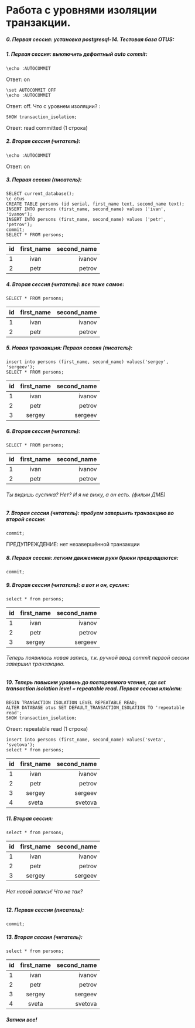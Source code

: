 # Работа с уровнями изоляции транзакции.
##### 0. Первая сессия: установка postgresql-14. Тестовая база OTUS:
##### 1. Первая сессия: выключить дефолтный auto commit:
```
\echo :AUTOCOMMIT
```
Ответ: on
```
\set AUTOCOMMIT OFF
\echo :AUTOCOMMIT
```
Ответ: off.  Что с уровнем изоляции? :
```
SHOW transaction_isolation;
```
Ответ: read committed (1 строка)
##### 2. Вторая сессия (читатель):
```
\echo :AUTOCOMMIT
```
Ответ: on
##### 3. Первая сессия (писатель):
```
SELECT current_database();
\c otus
CREATE TABLE persons (id serial, first_name text, second_name text);
INSERT INTO persons (first_name, second_name) values ('ivan', 'ivanov'); 
INSERT INTO persons (first_name, second_name) values ('petr', 'petrov'); 
commit;
SELECT * FROM persons;
```
id|first_name|second_name|
:----|:--------:|-----:
1  |ivan    |ivanov |
2|  petr   |petrov | 

##### 4. Вторая сессия (читатель): все тоже самое:
```
SELECT * FROM persons;
```
id|first_name|second_name|
:----|:--------:|-----:
1  |ivan    |ivanov |
2|  petr   |petrov | 
##### 5. Новая транзакция: Первая сессия (писатель):
```
insert into persons (first_name, second_name) values('sergey', 'sergeev');
SELECT * FROM persons;
```
id|first_name|second_name|
:----|:--------:|-----:
1  |ivan    |ivanov |
2|  petr   |petrov | 
3|  sergey   |sergeev | 

##### 6.  Вторая сессия (читатель):
```
SELECT * FROM persons;
```
id|first_name|second_name|
:----|:--------:|-----:
1  |ivan    |ivanov |
2|  petr   |petrov | 

###### Ты видишь суслика? Нет? И я не вижу, а он есть. (фильм ДМБ)
##### 7.  Вторая сессия (читатель): пробуем завершить транзакцию во второй сессии: 
```
commit;
```
ПРЕДУПРЕЖДЕНИЕ:  нет незавершённой транзакции

##### 8. Первая сессия: легким движением руки брюки превращаются:
```
commit;
```
##### 9. Вторая сессия (читатель): а вот и он, суслик:
```
select * from persons;
```
id|first_name|second_name|
:----|:--------:|-----:
1  |ivan    |ivanov |
2|  petr   |petrov | 
3|  sergey   |sergeev |

###### Теперь появилась новая запись, т.к. ручной ввод commit первой сессии завершил транзакцию.
##### 10. Теперь повысим уровень до повторяемого чтения, где set transaction isolation level = repeatable read. Первая сессия или/или:
```
BEGIN TRANSACTION ISOLATION LEVEL REPEATABLE READ;
ALTER DATABASE otus SET DEFAULT_TRANSACTION_ISOLATION TO 'repeatable read';
SHOW transaction_isolation;
```
Ответ: repeatable read (1 строка)
```
insert into persons (first_name, second_name) values('sveta', 'svetova');
select * from persons;
```
id|first_name|second_name|
:----|:--------:|-----:
1  |ivan    |ivanov |
2|  petr   |petrov | 
3|  sergey   |sergeev |
4|  sveta   |svetova |

##### 11. Вторая сессия:
```
select * from persons; 
```
id|first_name|second_name|
:----|:--------:|-----:
1  |ivan    |ivanov |
2|  petr   |petrov | 
3|  sergey   |sergeev |

###### Нет новой записи! Что не так?  
##### 12. Первая сессия (писатель): 
```
commit;
```
##### 13. Вторая сессия (читатель): 
```
select * from persons;
```
id|first_name|second_name|
:----|:--------:|-----:
1  |ivan    |ivanov |
2|  petr   |petrov | 
3|  sergey   |sergeev |
4|  sveta   |svetova |

##### Записи все!






























